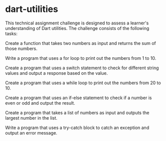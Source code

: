 # dart-utilities
This technical assignment challenge is designed to assess a learner's understanding of Dart utilities. The challenge consists of the following tasks:

Create a function that takes two numbers as input and returns the sum of those numbers. 

Write a program that uses a for loop to print out the numbers from 1 to 10.

Create a program that uses a switch statement to check for different string values and output a response based on the value.

Create a program that uses a while loop to print out the numbers from 20 to 10.

Create a program that uses an if-else statement to check if a number is even or odd and output the result.

Create a program that takes a list of numbers as input and outputs the largest number in the list.

Write a program that uses a try-catch block to catch an exception and output an error message.
